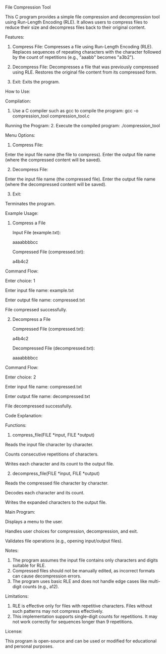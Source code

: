 File Compression Tool

This C program provides a simple file compression and decompression tool using Run-Length Encoding (RLE). 
It allows users to compress files to reduce their size and decompress files back to their original content.

Features:
1. Compress File:
Compresses a file using Run-Length Encoding (RLE).
Replaces sequences of repeating characters with the character followed by the count of repetitions (e.g., "aaabb" becomes "a3b2").

2. Decompress File:
Decompresses a file that was previously compressed using RLE.
Restores the original file content from its compressed form.

3. Exit:
Exits the program.

How to Use:

Compilation:
1. Use a C compiler such as gcc to compile the program:
   gcc -o compression_tool compression_tool.c

Running the Program:
2. Execute the compiled program:
   ./compression_tool

Menu Options:
1. Compress File:

Enter the input file name (the file to compress).
Enter the output file name (where the compressed content will be saved).

2. Decompress File:

Enter the input file name (the compressed file).
Enter the output file name (where the decompressed content will be saved).

3. Exit:

Terminates the program.

Example Usage:
1. Compress a File

   Input File (example.txt):

   aaaabbbbcc

   Compressed File (compressed.txt):

   a4b4c2

Command Flow:

   Enter choice: 1

   Enter input file name: example.txt

   Enter output file name: compressed.txt

File compressed successfully.

2. Decompress a File

   Compressed File (compressed.txt):

   a4b4c2

   Decompressed File (decompressed.txt):

   aaaabbbbcc

Command Flow:

   Enter choice: 2
   
   Enter input file name: compressed.txt
   
   Enter output file name: decompressed.txt
   
   File decompressed successfully.


Code Explanation:

Functions:

1. compress_file(FILE *input, FILE *output)

Reads the input file character by character.

Counts consecutive repetitions of characters.

Writes each character and its count to the output file.

2. decompress_file(FILE *input, FILE *output)

Reads the compressed file character by character.

Decodes each character and its count.

Writes the expanded characters to the output file.


Main Program:

Displays a menu to the user.

Handles user choices for compression, decompression, and exit.

Validates file operations (e.g., opening input/output files).

Notes:
1. The program assumes the input file contains only characters and digits suitable for RLE.
2. Compressed files should not be manually edited, as incorrect formats can cause decompression errors.
3. The program uses basic RLE and does not handle edge cases like multi-digit counts (e.g., a12).

Limitations:

1. RLE is effective only for files with repetitive characters. Files without such patterns may not compress effectively.
2. This implementation supports single-digit counts for repetitions. It may not work correctly for sequences longer than 9 repetitions.

License:

This program is open-source and can be used or modified for educational and personal purposes.
